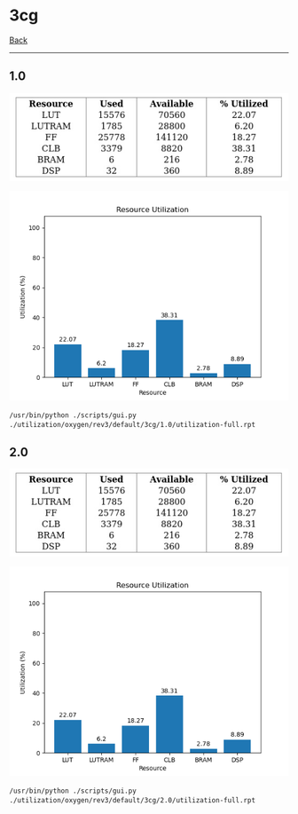 # 3cg

[Back](<../rev3.md>)

---

## 1.0

<p align="center">
	<img src="../../../../../images/oxygen/rev3/default/3cg/1.0/table.jpg" />
</p>

<p align="center">
	<img src="../../../../../images/oxygen/rev3/default/3cg/1.0/graph.png" />
</p>

`/usr/bin/python ./scripts/gui.py ./utilization/oxygen/rev3/default/3cg/1.0/utilization-full.rpt`

## 2.0

<p align="center">
	<img src="../../../../../images/oxygen/rev3/default/3cg/2.0/table.jpg" />
</p>

<p align="center">
	<img src="../../../../../images/oxygen/rev3/default/3cg/2.0/graph.png" />
</p>

`/usr/bin/python ./scripts/gui.py ./utilization/oxygen/rev3/default/3cg/2.0/utilization-full.rpt`

